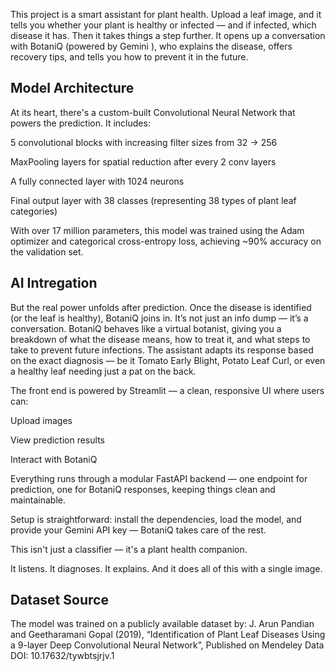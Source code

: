 This project is a smart assistant for plant health. Upload a leaf image, and it tells you whether your plant is healthy or infected — and if infected, which disease it has. Then it takes things a step further. It opens up a conversation with BotaniQ (powered by Gemini ), who explains the disease, offers recovery tips, and tells you how to prevent it in the future.
 
## Model Architecture
At its heart, there's a custom-built Convolutional Neural Network that powers the prediction. It includes:

5 convolutional blocks with increasing filter sizes from 32 → 256

MaxPooling layers for spatial reduction after every 2 conv layers

A fully connected layer with 1024 neurons

Final output layer with 38 classes (representing 38 types of plant leaf categories)

With over 17 million parameters, this model was trained using the Adam optimizer and categorical cross-entropy loss, achieving ~90% accuracy on the validation set.

## AI Intregation
But the real power unfolds after prediction.
Once the disease is identified (or the leaf is healthy), BotaniQ joins in. It’s not just an info dump — it’s a conversation. BotaniQ behaves like a virtual botanist, giving you a breakdown of what the disease means, how to treat it, and what steps to take to prevent future infections. The assistant adapts its response based on the exact diagnosis — be it Tomato Early Blight, Potato Leaf Curl, or even a healthy leaf needing just a pat on the back.

The front end is powered by Streamlit — a clean, responsive UI where users can:

Upload images

View prediction results

Interact with BotaniQ

Everything runs through a modular FastAPI backend — one endpoint for prediction, one for BotaniQ responses, keeping things clean and maintainable.

Setup is straightforward: install the dependencies, load the model, and provide your Gemini API key — BotaniQ takes care of the rest.

This isn't just a classifier — it's a plant health companion.

It listens. It diagnoses. It explains.
And it does all of this with a single image.

## Dataset Source
The model was trained on a publicly available dataset by:
J. Arun Pandian and Geetharamani Gopal (2019),
“Identification of Plant Leaf Diseases Using a 9-layer Deep Convolutional Neural Network”,
Published on Mendeley Data DOI: 10.17632/tywbtsjrjv.1